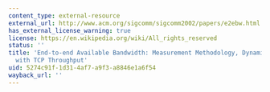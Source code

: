 ```yaml
---
content_type: external-resource
external_url: http://www.acm.org/sigcomm/sigcomm2002/papers/e2ebw.html
has_external_license_warning: true
license: https://en.wikipedia.org/wiki/All_rights_reserved
status: ''
title: 'End-to-end Available Bandwidth: Measurement Methodology, Dynamics, and Relation
  with TCP Throughput'
uid: 5274c91f-1d31-4af7-a9f3-a8846e1a6f54
wayback_url: ''
---
```

